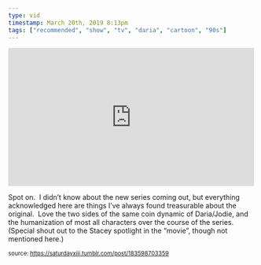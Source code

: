 ```yaml
---
type: vid
timestamp: March 20th, 2019 8:13pm
tags: ["recommended", "show", "tv", "daria", "cartoon", "90s"]
---
```

<iframe width="500" height="281"  id="youtube_iframe" src="https://www.youtube.com/embed/ZZswmxq-K1M?feature=oembed&amp;enablejsapi=1&amp;origin=http://safe.txmblr.com&amp;wmode=opaque" frameborder="0" allow="accelerometer; autoplay; clipboard-write; encrypted-media; gyroscope; picture-in-picture" allowfullscreen></iframe>                    
                                            
Spot on.  I didn’t know about the new series coming out, but everything acknowledged here are things I’ve always found treasurable about the original.  Love the two sides of the same coin dynamic of Daria/Jodie, and the humanization of most all characters over the course of the series.  (Special shout out to the Stacey spotlight in the “movie”, though not mentioned here.)
 
                                                    
<small>source: https://saturdayxiii.tumblr.com/post/183598703359</small>